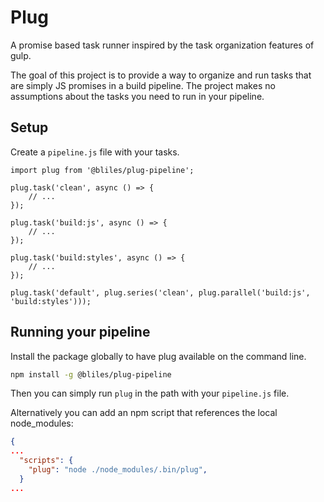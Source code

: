 # Plug

A promise based task runner inspired by the task organization features of gulp.

The goal of this project is to provide a way to organize and run tasks that are simply
JS promises in a build pipeline. The project makes no assumptions about the tasks you
need to run in your pipeline.

## Setup

Create a `pipeline.js` file with your tasks.

```JS
import plug from '@bliles/plug-pipeline';

plug.task('clean', async () => {
    // ...
});

plug.task('build:js', async () => {
    // ...
});

plug.task('build:styles', async () => {
    // ...
});

plug.task('default', plug.series('clean', plug.parallel('build:js', 'build:styles')));
```

## Running your pipeline

Install the package globally to have plug available on the command line.

```sh
npm install -g @bliles/plug-pipeline
```

Then you can simply run `plug` in the path with your `pipeline.js` file.

Alternatively you can add an npm script that references the local node_modules:

```json
{
...
  "scripts": {
    "plug": "node ./node_modules/.bin/plug",
  }
...
```
